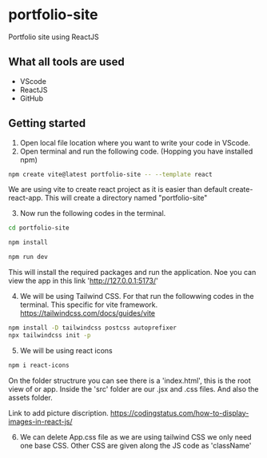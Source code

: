 # portfolio-site
 Portfolio site using ReactJS


## What all tools are used
- VScode
- ReactJS
- GitHub


## Getting started
1. Open local file location where you want to write your code in VScode.
2.  Open terminal and run the following code. (Hopping you have installed npm)
```bash
npm create vite@latest portfolio-site -- --template react
```
We are using vite to create react project as it is easier than default create-react-app. This will create a directory named "portfolio-site"

3. Now run the following codes in the terminal.
```bash
cd portfolio-site

npm install

npm run dev
```
This will install the required packages and run the application. Noe you can view the app in this link 'http://127.0.0.1:5173/'

4. We will be using Tailwind CSS. For that run the followwing codes in the terminal. This specific for vite framework. https://tailwindcss.com/docs/guides/vite
```bash
npm install -D tailwindcss postcss autoprefixer
npx tailwindcss init -p
```

5. We will be using react icons
```bash
npm i react-icons
```

On the folder structrure you can see there is a 'index.html', this is the root view of or app. Inside the 'src' folder are our .jsx and .css files. And also the assets folder.


Link to add picture discription. https://codingstatus.com/how-to-display-images-in-react-js/

6. We can delete App.css file as we are using tailwind CSS we only need one base CSS. Other CSS are given along the JS code as 'className'